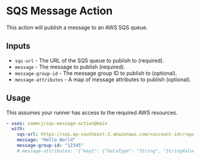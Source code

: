 # SQS Message Action

This action will publish a message to an AWS SQS queue.

## Inputs

- `sqs-url` - The URL of the SQS queue to publish to (required).
- `message` - The message to publish (required).
- `message-group-id` - The message group ID to publish to (optional).
- `message-attributes` - A map of message attributes to publish (optional).

## Usage

This assumes your runner has access to the required AWS resources.

```yaml
- uses: sammcj/sqs-message-action@main
  with:
    sqs-url: https://sqs.ap-southeast-2.amazonaws.com/<account-id>/<queue-name>
    message: "Hello World"
    message-group-id: "12345"
    # message-attributes: '{"key1": {"DataType": "String", "StringValue": ${{ inputs.message-group-id }} }}'
```
